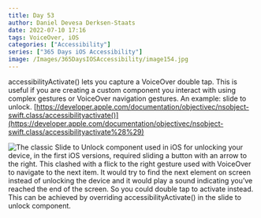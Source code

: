 ```yaml
---
title: Day 53
author: Daniel Devesa Derksen-Staats
date: 2022-07-10 17:16
tags: VoiceOver, iOS
categories: ["Accessibility"]
series: ["365 Days iOS Accessibility"]
image: /Images/365DaysIOSAccessibility/image154.jpg
---
```


accessibilityActivate() lets you capture a VoiceOver double tap. This is useful if you are creating a custom component you interact with using complex gestures or VoiceOver navigation gestures. An example: slide to unlock. 
[https://developer.apple.com/documentation/objectivec/nsobject-swift.class/accessibilityactivate()](https://developer.apple.com/documentation/objectivec/nsobject-swift.class/accessibilityactivate%28%29)

![The classic Slide to Unlock component used in iOS for unlocking your device, in the first iOS versions, required sliding a button with an arrow to the right. This clashed with a flick to the right gesture used with VoiceOver to navigate to the next item. It would try to find the next element on screen instead of unlocking the device and it would play a sound indicating you’ve reached the end of the screen. So you could double tap to activate instead. This can be achieved by overriding accessibilityActivate() in the slide to unlock component.](/Images/365DaysIOSAccessibility/image154.jpg)